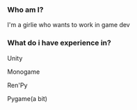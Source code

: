 ### Who am I?
I'm a girlie who wants to work in game dev
### What do i have experience in?
Unity

Monogame

Ren'Py

Pygame(a bit)
